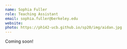 ```yaml
---
name: Sophia Fuller
role: Teaching Assistant
email: sophia.fuller@berkeley.edu
website: 
photo: https://ph142-ucb.github.io/sp20/img/aidan.jpg
---
```


Coming soon!
